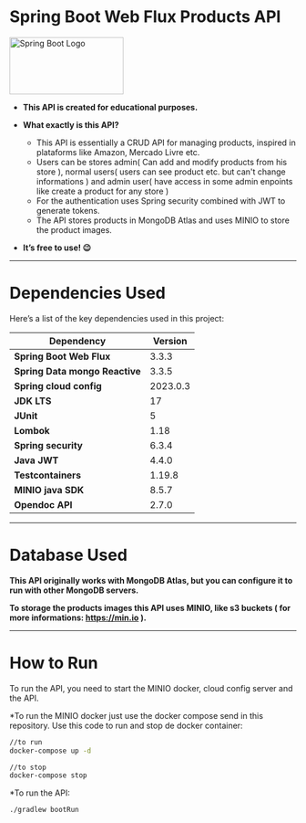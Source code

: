 # Spring Boot Web Flux Products API 
<img src="https://media.licdn.com/dms/image/v2/D5612AQGhS83VpBxWoA/article-cover_image-shrink_720_1280/article-cover_image-shrink_720_1280/0/1720550988047?e=1736380800&v=beta&t=gRNkoFT6IqPYo1rg9U_WOEM_bHeLv5KUup3UgtBR9s8" alt="Spring Boot Logo" width="200" height="100"/>




* **This API is created for educational purposes.**
* **What exactly is this API?**
    * This API is essentially a CRUD API for managing products, inspired in plataforms 
    like Amazon, Mercado Livre etc.
    * Users can be stores admin( Can add and modify products from his store ), normal users( users can see product etc. but can't 
    change informations ) and admin user( 
    have access in some admin enpoints like create a product for any store  )
    * For the authentication uses Spring security combined with JWT to generate tokens. 
  * The API stores products in MongoDB Atlas and uses MINIO to store the product images.

* **It’s free to use! 😉**

---

# Dependencies Used

Here’s a list of the key dependencies used in this project:

| Dependency                     | Version  |
|--------------------------------|----------|
| **Spring Boot Web Flux**       | 3.3.3    |
| **Spring Data mongo Reactive** | 3.3.5    |
| **Spring cloud config**        | 2023.0.3 |
| **JDK LTS**                    | 17       |
| **JUnit**                      | 5        |
| **Lombok**                     | 1.18     |
| **Spring security**            | 6.3.4    |
| **Java JWT**                   | 4.4.0    |
| **Testcontainers**             | 1.19.8   |
| **MINIO java SDK**             | 8.5.7    |
| **Opendoc API**                | 2.7.0    |


---
# Database Used

**This API originally works with MongoDB Atlas, but
you can configure  it to run with other
MongoDB servers.**

**To storage the products images this API uses MINIO, like s3 buckets ( for more informations: https://min.io ).**

---

# How to Run

To run the API, you need to start the MINIO docker, cloud config server and the API.

*To run the MINIO docker just use the docker compose send in this repository. 
Use this code to run and stop de docker container:

```bash
//to run
docker-compose up -d 

//to stop 
docker-compose stop
```


*To run the API:
```bash
./gradlew bootRun
```


